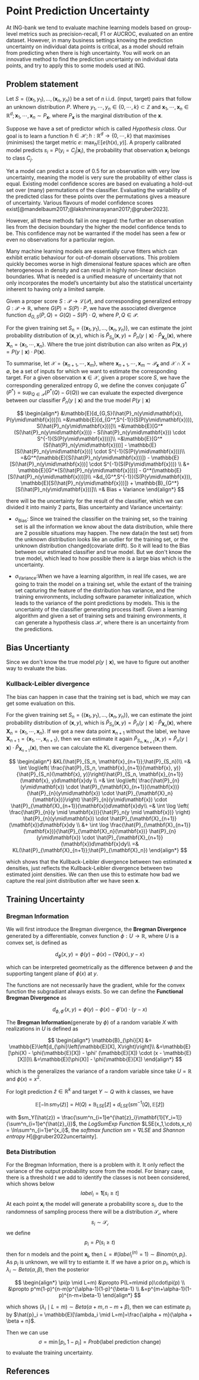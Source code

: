 # Point Prediction Uncertainty

At ING-bank we tend to evaluate machine learning models based on group-level metrics such as precision-recall, F1 or AUCROC, evaluated on an entire dataset.
However, in many business settings knowing the prediction uncertainty on individual data points is critical, as a model should refrain from predicting when there is high uncertainty. 
You will work on an innovative method to find the prediction uncertainty on individual data points, and try to apply this to some models used at ING.

## Problem statement

Let $S = \{(\mathbf{x}_1, y_1), \dots, (\mathbf{{x}}_n, y_n)\}$ be a set of $n$ i.i.d. (input, target) pairs that follow an unknown distribution $P$.
Where $y_1, \cdots, y_n \in \{0, \cdots, k\} \subset \mathbb{Z}$ and $\mathbf{x}_1, \cdots, \mathbf{x}_n \in \mathbb{R}^{d}; \mathbf{x}_1, \cdots, \mathbf{x}_n \sim P_{\mathbf{x}}$, where $P_{\mathbf{x}}$ is the marginal distribution of the $\mathbf{x}$.

<!--$P:\mathbb{R}^d \times \{0, 1\} \to [0, 1]$ that maximises (minimises) the target metric $e$: -->


Suppose we have a set of predictor which is called *Hypothesis class*. Our goal is to learn a function $h \in \mathcal{H}; h: \mathbb{R}^{d} \to \{0, \cdots, k\}$ that maximises (minimises) the target metric $e$: $\operatorname{max}_{h}\mathbb{E}[e(h(x), y)]$. A properly calibrated model predicts $s_i = P(y_i = C_j | \mathbf{x}_i)$, the probability that observation $\mathbf{x}_i$ belongs to class $C_j$.


Yet a model can predict a score of 0.5 for an observation with very low uncertainty, meaning the model is very sure the probability of either class is equal.
Existing model confidence scores are based on evaluating a hold-out set over (many) permutations of the classifier.
Evaluating the variability of the predicted class for these points over the permutations gives a measure of uncertainty.
Various flavours of model confidence scores exist[@mandelbaum2017;@lakshminarayanan2017;@gruber2023].


However, all these methods fail in one regard: the further an observation lies from the decision boundary the higher the model confidence tends to be.
This confidence may not be warranted if the model has seen a few or even no observations for a particular region.


Many machine learning models are essentially curve fitters which can exhibit erratic behaviour for out-of-domain observations.
This problem quickly becomes worse in high dimensional feature spaces which are often heterogeneous in density and can result in highly non-linear decision boundaries. 
What is needed is a unified measure of uncertainty that not only incorporates the model’s uncertainty but also the statistical uncertainty inherent to having only a limited sample.

Given a proper score $S:\mathcal{P} \to \mathcal{L}(\mathcal{P})$, and corresponding generalized entropy $G:\mathcal{P} \to \mathbb{R}$, where $G(P) = S(P) \cdot P$, we have the associated divergence function $d_{G,S}(P, Q) = G(Q) - S(P)\cdot Q$, where $P,Q \in \mathcal{P}$.

For the given training set $S_n = \{(\mathbf{x}_1, y_1), \dots, (\mathbf{{x}}_n, y_n)\}$, we can estimate the joint probability distribution of $(\mathbf{x}, y)$, which is $\hat{P}_{S_n}(\mathbf{x}, y) = \hat{P}_n(y\mid\mathbf{x}) \cdot \hat{P}_{\mathbf{X}_n}(\mathbf{x})$, where $\mathbf{X}_n = \{ \mathbf{x}_1, \cdots, \mathbf{x}_n \}$. Where the true joint distribution can also writen as $P(\mathbf{x}, y) = P(y\mid\mathbf{x}) \cdot P(\mathbf{x})$.

To summarise, let $\mathcal{X} = \{ \mathbf{x}_{n+1}, \cdots, \mathbf{x}_{m} \}$, where $\mathbf{x}_{n+1}, \cdots, \mathbf{x}_{m} \sim \mathcal{P}_{\mathbf{x}}$ and $\mathcal{X} \cap X = \emptyset$, be a set of inputs for which we want to estimate the corresponding target.
For a given observation $\mathbf{x} \in \mathcal{X}$, given a proper score $S$, we have the corresponding generalized entropy $G$, we define the convex conjugate $G^*(P^*) = \sup_{Q\in\mathcal{P}}(P^*(Q)-G(Q))$ we can evaluate the expected divergence between our classifier $\hat{P}_n(y\mid\mathbf{x})$ and the true model $P(y\mid\mathbf{x})$

$$
\begin{align*}
    &\mathbb{E}[d_{G,S}(\hat{P}_n(y\mid\mathbf{x}), P(y\mid\mathbf{x}))]\\
    =&\mathbb{E}[d_{G^*,S^{-1}}(S(P(y\mid\mathbf{x}))), S(\hat{P}_n(y\mid\mathbf{x}))]\\
    =&\mathbb{E}[G^*(S(\hat{P}_n(y\mid\mathbf{x}))) - S(\hat{P}_n(y\mid\mathbf{x})) \cdot S^{-1}(S(P(y\mid\mathbf{x})))]\\
    =&\mathbb{E}[G^*(S(\hat{P}_n(y\mid\mathbf{x})))] - \mathbb{E}[S(\hat{P}_n(y\mid\mathbf{x}))] \cdot S^{-1}(S(P(y\mid\mathbf{x})))\\
    =&G^*(\mathbb{E}[S(\hat{P}_n(y\mid\mathbf{x}))]) - \mathbb{E}[S(\hat{P}_n(y\mid\mathbf{x}))] \cdot S^{-1}(S(P(y\mid\mathbf{x}))) \\
    &+ \mathbb{E}[G^*(S(\hat{P}_n(y\mid\mathbf{x})))] - G^*(\mathbb{E}[S(\hat{P}_n(y\mid\mathbf{x}))])\\
    =&d_{G^*,S^{-1}}(S(P(y\mid\mathbf{x})), \mathbb{E}[S(\hat{P}_n(y\mid\mathbf{x}))]) + \mathbb{B}_{G^*}[S(\hat{P}_n(y\mid\mathbf{x}))]\\
    =& Bias + Variance
\end{align*}
$$

 there will be the uncertainty for the result of the classifier, which we can divided it into mainly 2 parts, Bias uncertainty and Variance uncertainty:


* $\sigma_{\mathrm{Bias}}$: Since we trained the classifier on the training set, so the training set is all the information we know about the data distribution, while there are 2 possible situations may happen. The new data(in the test set) from the unknown distribution looks like an outlier for the training set, or the unknown distribution changed(covariate drift). So it will lead to the Bias between our estimated classifier and true model. But we don't know the true model, which lead to how possible there is a large bias which is the uncertainty.


* $\sigma_{\mathrm{Variance}}$:When we have a learning algorithm, in real life cases, we are going to train the model on a training set, while the extant of the training set capturing the feature of the distribution has variance, and the training environments, including software parameter initialization, which leads to the variance of the point predictions by models. This is the uncertainty of the classifier generating process itself. Given a learning algorithm and given a set of training sets and training environments, it can generate a hypothesis class $\mathcal{H}$, where there is an uncertainty from the predictions.

## Bias Uncertianty

Since we don't know the true model $p(y \mid \mathbf{x})$, we have to figure out another way to evaluate the bias.

### Kullback-Leibler divergence

The bias can happen in case that the training set is bad, which we may can get some evaluation on this.

For the given training set $S_n = \{(\mathbf{x}_1, y_1), \dots, (\mathbf{{x}}_n, y_n)\}$, we can estimate the joint probability distribution of $(\mathbf{x}, y)$, which is $\hat{P}_{S_n}(\mathbf{x}, y) = \hat{P}_n(y\mid\mathbf{x}) \cdot \hat{P}_{\mathbf{X}_n}(\mathbf{x})$, where $\mathbf{X}_n = \{ \mathbf{x}_1, \cdots, \mathbf{x}_n \}$. If we got a new data point $\mathbf{x}_{n+1}$ without the label, we have $\mathbf{X}_{n+1} = \{ \mathbf{x}_1, \cdots, \mathbf{x}_{n+1} \}$, then we can estimate it again $\hat{P}_{S_n,\mathbf{x}_{n+1}}(\mathbf{x}, y) = \hat{P}_{n}(y\mid\mathbf{x}) \cdot \hat{P}_{\mathbf{X}_{n+1}}(\mathbf{x})$, then we can calculate the  KL divergence between them.

$$
\begin{align*}
    &KL(\hat{P}_{S_n, \mathbf{x}_{n+1}};\hat{P}_{S_n})\\ =& \int \log\left( \frac{\hat{P}_{S_n, \mathbf{x}_{n+1}}(\mathbf{x}, y)}{\hat{P}_{S_n}(\mathbf{x}, y)}\right)\hat{P}_{S_n, \mathbf{x}_{n+1}}(\mathbf{x}, y)d\mathbf{x}dy \\
    =& \int \log\left( \frac{\hat{P}_{n}(y\mid\mathbf{x}) \cdot \hat{P}_{\mathbf{X}_{n+1}}(\mathbf{x})}{\hat{P}_{n}(y\mid\mathbf{x}) \cdot \hat{P}_{\mathbf{X}_n}(\mathbf{x})}\right) \hat{P}_{n}(y\mid\mathbf{x}) \cdot \hat{P}_{\mathbf{X}_{n+1}}(\mathbf{x})d\mathbf{x}dy\\
    =& \int \log \left( \frac{\hat{P}_{n}(y \mid \mathbf{x})}{\hat{P}_n(y \mid \mathbf{x})} \right) \hat{P}_{n}(y\mid\mathbf{x}) \cdot \hat{P}_{\mathbf{X}_{n+1}}(\mathbf{x})d\mathbf{x}dy \\
    &+ \int \log \frac{\hat{P}_{\mathbf{X}_{n+1}}(\mathbf{x})}{\hat{P}_{\mathbf{X}_n}(\mathbf{x})}  \hat{P}_{n}(y\mid\mathbf{x}) \cdot \hat{P}_{\mathbf{X}_{n+1}}(\mathbf{x})d\mathbf{x}dy\\
    =& KL(\hat{P}_{\mathbf{X}_{n+1}};\hat{P}_{\mathbf{X}_n})
\end{align*}
$$

 which shows that the Kullback-Leibler divergence between two estimated $\mathbf{x}$ densities, just reflects the Kullback-Leibler divergence between two estimated joint densities. We can then use this to estimate how bad we capture the real joint distribution after we have seen $\mathbf{x}$.

## Training Uncertainty

### Bregman Information

We will first introduce the Bregman divergence, the  **Bregman Divergence** generated by a differentiable, convex function $\phi:U \to \mathbb{R}$, where $U$ is a convex set, is defined as

$$
d_{\phi}(x, y) = \phi(y) - \phi(x) - \langle\nabla \phi (x), y - x\rangle
$$

which can be interpreted geometrically as the difference between $\phi$ and the supporting tangent plane of $\phi(x)$ at $y$.

The functions are not necessarily have the gradient, while for the convex function the subgradiant always exists. So we can define the **Functional Bregman Divergence** as

$$
d_{\phi, \phi'}(x, y) = \phi(y) - \phi(x) -  \phi' (x) \cdot (y - x)
$$

The **Bregman Information**(generate by $\phi$) of a random variable $X$ with realizations in $U$ is defined as

$$
\begin{align*}
\mathbb{B}_{\phi}[X] &= \mathbb{E}\left[d_{\phi}\left(\mathbb{E}[X], X\right)\right]\\
&=\mathbb{E}[\phi(X) - \phi(\mathbb{E}[X]) - \phi' (\mathbb{E}[X]) \cdot (x - \mathbb{E}[X])]\\
&=\mathbb{E}[\phi(X)] - \phi(\mathbb{E}[X])
\end{align*}
$$

which is the generalizes the variance of a random variable since take $U = \mathbb{R}$ and $\phi(x) = x^2$.

For logit prediction $\hat{z} \in \mathbb{R}^k$ and target $Y \sim Q$ with $k$ classes, we have

$$
\mathbb{E}[-\ln sm_Y(\hat{z})] = H(Q) + \mathbb{B}_{LSE}[\hat{z}] + d_{LSE}(sm^{-1}(Q),\mathbb{E}[\hat{z}])
$$

with $sm_Y(\hat{z}) = \frac{\sum^n_{i=1}e^{\hat{z}_i}\mathbf{1}[Y_i=1]}{\sum^n_{i=1}e^{\hat{z}_i}}$, the *LogSumExp Function* $LSE(x_1,\cdots,x_n) = \ln\sum^n_{i=1}e^{x_i}$, the *softmax function* $sm = \nabla LSE$ and *Shannon entropy* $H$[@gruber2022uncertainty]. 


### Beta Distribution
For the Bregman Information, there is a problem with it. It only reflect the variance of the output probability score from the model.  For binary case, there is a threshold $t$ we add to identify the classes is not been considered, which shows below
$$
label_i =\mathbf{1}[s_i \geq t]
$$
At each point $\mathbf{x}_i$ the model will generate a probability score $s_i$, due to the randomness of sampling process there will be a distribution $\mathcal{S_i}$, where
$$
s_i \sim \mathcal{S_i}
$$
we define
$$
p_i = P(s_i \geq t)
$$
then for n models and the point $\mathbf{x_i}$, then $L = \#(label_i^{(n)}=1) \sim Binom(n, p_i)$. As $p_i$ is unknown, we will try to estiamte it. If we have a prior on $p_i$, which is $\lambda_i \sim Beta(\alpha, \beta)$, then the posterior

$$
\begin{align*}   
\pi(p \mid L=m) &\propto P(L=m\mid p)\cdot\pi(p) \\
&\propto p^m(1-p)^{n-m}p^{\alpha-1}(1-p)^{\beta-1} \\
&=p^{m+\alpha-1}(1-p)^{n-m+\beta-1}
\end{align*}
$$

which shows $(\lambda_i \mid L=m) \sim Beta(\alpha+m,n-m+\beta)$, then we can estimate $p_i$ by $\hat{p}_i = \mathbb{E}[\lambda_i \mid L=m]=\frac{\alpha + m}{\alpha + \beta + n}$.

Then we can use
$$
\sigma = \min[p_i,1-p_i] = Prob(\text{label prediction change})
$$
to evaluate the training uncertainty.


## References

